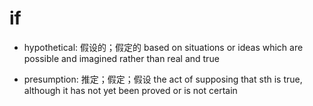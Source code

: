 # if

- hypothetical: 假设的；假定的 based on situations or ideas which are possible and imagined rather than real and true

- presumption: 推定；假定；假设 the act of supposing that sth is true, although it has not yet been proved or is not certain
